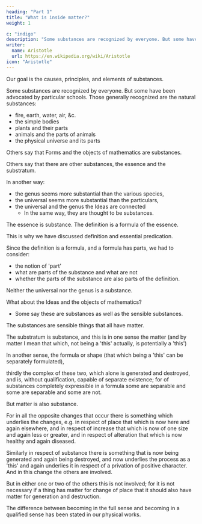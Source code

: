 ```yaml
---
heading: "Part 1"
title: "What is inside matter?"
weight: 1

c: "indigo"
description: "Some substances are recognized by everyone. But some have been advocated by particular schools"
writer:
  name: Aristotle 
  url: https://en.wikipedia.org/wiki/Aristotle
icon: "Aristotle"
---
```




Our goal is the causes, principles, and elements of substances. 

Some substances are recognized by everyone. But some have been advocated by particular schools. Those generally recognized are the natural substances:
- fire, earth, water, air, &c.
- the simple bodies
- plants and their parts
- animals and the parts of animals
- the physical universe and its parts

Others say that Forms and the objects of mathematics are substances. 

Others say that there are other substances, the essence and the substratum. 

In another way:
- the genus seems more substantial than the various species,
- the universal seems more substantial than the particulars,
- the universal and the genus the Ideas are connected
  - In the same way, they are thought to be substances.

The essence is substance. The definition is a formula of the essence.

This is why we have discussed definition and essential predication. 

Since the definition is a formula, and a formula has parts, we had to consider:
- the notion of 'part'
- what are parts of the substance and what are not
- whether the parts of the substance are also parts of the definition. 

Neither the universal nor the genus is a substance. 

What about the Ideas and the objects of mathematics?
- Some say these are substances as well as the sensible substances.

The substances are sensible things that all have matter. 

The substratum is substance, and this is in one sense the matter (and by matter I mean that which, not being a 'this' actually, is potentially a 'this')

In another sense, the formula or shape (that which being a 'this' can be separately formulated), 

thirdly the complex of these two, which alone is generated and destroyed, and is, without qualification, capable of separate existence; for of substances completely expressible in a formula some are separable and some are separable and some are not.

But matter is also substance. 

For in all the opposite changes that occur there is something which underlies the changes, e.g. in respect of place that which is now here and again elsewhere, and in respect of increase that which is now of one size and again less or greater, and in respect of alteration that which is now healthy and again diseased.

Similarly in respect of substance there is something that is now being generated and again being destroyed, and now underlies the process as a 'this' and again underlies it in respect of a privation of positive character. And in this change the others are involved. 

But in either one or two of the others this is not involved; for it is not necessary if a thing has matter for change of place that it should also have matter for generation and destruction.

The difference between becoming in the full sense and becoming in a qualified sense has been stated in our physical works.
